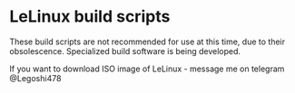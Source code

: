 # LeLinux build scripts

These build scripts are not recommended for use at this time, due to their obsolescence. Specialized build software is being developed. 

If you want to download ISO image of LeLinux - message me on telegram @Legoshi478
